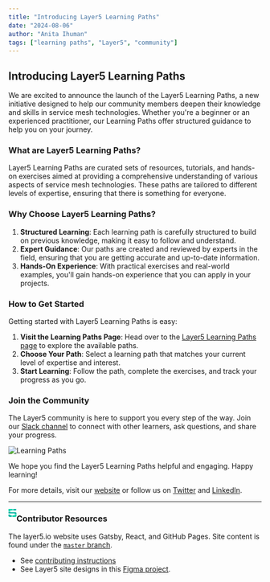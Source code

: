 ```yaml
---
title: "Introducing Layer5 Learning Paths"
date: "2024-08-06"
author: "Anita Ihuman"
tags: ["learning paths", "Layer5", "community"]
---
```


## Introducing Layer5 Learning Paths

We are excited to announce the launch of the Layer5 Learning Paths, a new initiative designed to help our community members deepen their knowledge and skills in service mesh technologies. Whether you're a beginner or an experienced practitioner, our Learning Paths offer structured guidance to help you on your journey.

### What are Layer5 Learning Paths?

Layer5 Learning Paths are curated sets of resources, tutorials, and hands-on exercises aimed at providing a comprehensive understanding of various aspects of service mesh technologies. These paths are tailored to different levels of expertise, ensuring that there is something for everyone.

### Why Choose Layer5 Learning Paths?

1. **Structured Learning**: Each learning path is carefully structured to build on previous knowledge, making it easy to follow and understand.
2. **Expert Guidance**: Our paths are created and reviewed by experts in the field, ensuring that you are getting accurate and up-to-date information.
3. **Hands-On Experience**: With practical exercises and real-world examples, you'll gain hands-on experience that you can apply in your projects.

### How to Get Started

Getting started with Layer5 Learning Paths is easy:

1. **Visit the Learning Paths Page**: Head over to the [Layer5 Learning Paths page](https://layer5.io/learning-paths) to explore the available paths.
2. **Choose Your Path**: Select a learning path that matches your current level of expertise and interest.
3. **Start Learning**: Follow the path, complete the exercises, and track your progress as you go.

### Join the Community

The Layer5 community is here to support you every step of the way. Join our [Slack channel](https://slack.layer5.io) to connect with other learners, ask questions, and share your progress. 

![Learning Paths](https://layer5.io/assets/images/learning-paths.png)

We hope you find the Layer5 Learning Paths helpful and engaging. Happy learning!

For more details, visit our [website](https://layer5.io) or follow us on [Twitter](https://twitter.com/layer5) and [LinkedIn](https://www.linkedin.com/company/layer5).

---

<img src="https://raw.githubusercontent.com/layer5io/layer5/master/.github/assets/images/layer5/5-light-small.svg" width="16px" align="left" /><h3>Contributor Resources</h3>

The layer5.io website uses Gatsby, React, and GitHub Pages. Site content is found under the [`master` branch](https://github.com/layer5io/layer5/tree/master).
- See [contributing instructions](https://github.com/layer5io/layer5/blob/master/CONTRIBUTING.md)
- See Layer5 site designs in this [Figma project](https://www.figma.com/file/5ZwEkSJwUPitURD59YHMEN/Layer5-Designs).
